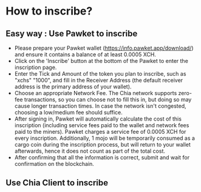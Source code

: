 # How to inscribe?

## Easy way : Use Pawket to inscribe
- Please prepare your Pawket wallet (https://info.pawket.app/download/) and ensure it contains a balance of at least 0.0005 XCH.
- Click on the 'Inscribe' button at the bottom of the Pawket to enter the inscription page.
- Enter the Tick and Amount of the token you plan to inscribe, such as "xchs" "1000", and fill in the Receiver Address (the default receiver address is the primary address of your wallet).
- Choose an appropriate Network Fee. The Chia network supports zero-fee transactions, so you can choose not to fill this in, but doing so may cause longer transaction times. In case the network isn't congested, choosing a low/medium fee should suffice.
- After signing in, Pawket will automatically calculate the cost of this inscription (including service fees paid to the wallet and network fees paid to the miners). Pawket charges a service fee of 0.0005 XCH for every inscription. Additionally, 1 mojo will be temporarily consumed as a cargo coin during the inscription process, but will return to your wallet afterwards, hence it does not count as part of the total cost.
- After confirming that all the information is correct, submit and wait for confirmation on the blockchain.

## Use Chia Client to inscribe
